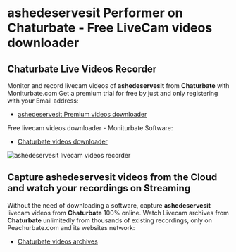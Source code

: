 # ashedeservesit Performer on Chaturbate - Free LiveCam videos downloader

## Chaturbate Live Videos Recorder

Monitor and record livecam videos of **ashedeservesit** from **Chaturbate** with Moniturbate.com
Get a premium trial for free by just and only registering with your Email address:
* [ashedeservesit Premium videos downloader](https://moniturbate.com/request-demo-licence-key.html)

Free livecam videos downloader - Moniturbate Software:
* [Chaturbate videos downloader](https://moniturbate.com/moniturbate-download-software.html)

![ashedeservesit livecam videos recorder](https://peachurnet.com/templates/moniturbate-software.png)


## Capture ashedeservesit videos from the Cloud and watch your recordings on Streaming

Without the need of downloading a software, capture **ashedeservesit** livecam videos from **Chaturbate** 100% online.
Watch Livecam archives from **Chaturbate** unlimitedly from thousands of existing recordings, only on Peachurbate.com and its websites network:
* [Chaturbate videos archives](https://peachurnet.com/)